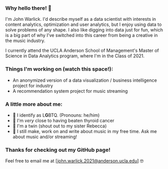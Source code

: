 ### Why hello there! 👋

I'm John Warlick. I'd describe myself as a data scientist with interests in content analytics, optimization and user analytics, but I enjoy using data to solve problems of any shape. I also like digging into data just for fun, which is a big part of why I've switched into this career from being a creative in the music industry.

I currently attend the UCLA Anderson School of Management's Master of Science in Data Analytics program, where I'm in the Class of 2021.

### Things I'm working on (watch this space!):

- An anonymized version of a data visualization / business intelligence project for industry
- A recommendation system project for music streaming 

### A little more about me:
- 👬  I identify as L**G**BTQ. (Pronouns: he/him) 
- 🏥  I'm _very_ close to having beaten thyroid cancer</break>
- 👯  I'm a twin (shout out to my sister Rebecca)</break>
- 🎼  I still make, work on and write about music in my free time. Ask me about music and/or streaming!

### Thanks for checking out my GitHub page!
Feel free to email me at [john.warlick.2021@anderson.ucla.edu] 🤓

